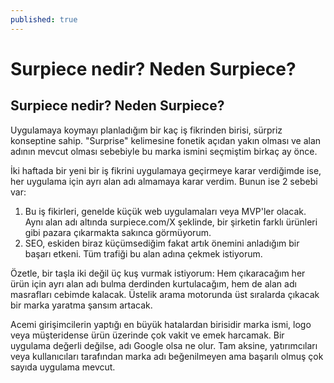 ```yaml
---
published: true
---
```


# Surpiece nedir? Neden Surpiece?

## Surpiece nedir? Neden Surpiece?



Uygulamaya koymayı planladığım bir kaç iş fikrinden birisi, sürpriz konseptine sahip. "Surprise" kelimesine fonetik açıdan yakın olması ve alan adının mevcut olması sebebiyle bu marka ismini seçmiştim birkaç ay önce.

İki haftada bir yeni bir iş fikrini uygulamaya geçirmeye karar verdiğimde ise, her uygulama için ayrı alan adı almamaya karar verdim. Bunun ise 2 sebebi var:

1. Bu iş fikirleri, genelde küçük web uygulamaları veya MVP'ler olacak. Aynı alan adı altında surpiece.com/X şeklinde, bir şirketin farklı ürünleri gibi pazara çıkarmakta sakınca görmüyorum.
2. SEO, eskiden biraz küçümsediğim fakat artık önemini anladığım bir başarı etkeni. Tüm trafiği bu alan adına çekmek istiyorum.

Özetle, bir taşla iki değil üç kuş vurmak istiyorum: Hem çıkaracağım her ürün için ayrı alan adı bulma derdinden kurtulacağım, hem de alan adı masrafları cebimde kalacak. Üstelik arama motorunda üst sıralarda çıkacak bir marka yaratma şansım artacak.

Acemi girişimcilerin yaptığı en büyük hatalardan birisidir marka ismi, logo veya müşteridense ürün üzerinde çok vakit ve emek harcamak. Bir uygulama değerli değilse, adı Google olsa ne olur. Tam aksine, yatırımcıları veya kullanıcıları tarafından marka adı beğenilmeyen ama başarılı olmuş çok sayıda uygulama mevcut.

